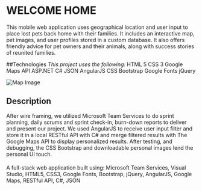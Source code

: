 # WELCOME HOME
This mobile web application uses geographical location and user input to place lost pets back home with their families.  It includes an interactive map, pet images, and user profiles stored in a custom database. It also offers friendly advice for pet owners and their animals, along with success stories of reunited families.

##Technologies
*This project uses the following:*
HTML 5
CSS 3
Google Maps API
ASP.NET
C#
JSON
AngularJS
CSS Bootstrap
Google Fonts
jQuery


![Map Image](http://i.imgur.com/dx8XjNF.png)



## Description
After wire framing, we utilized Microsoft Team Services to do sprint planning, daily scrums and sprint check-in, burn-down reports to deliver and present our project. We used AngularJS to receive user input filter and store it in a local RESTful API with C# and merge filtered results with The Google Maps API to display personalized results. After testing, and debugging, the CSS Bootstrap and downloadable personal images lend the personal UI touch.



####
A full-stack web application built using: Microsoft Team Services, Visual Studio, HTML5, CSS3, Google Fonts, Bootstrap, jQuery, AngularJS, Google Maps, RESTful API, C#, JSON


